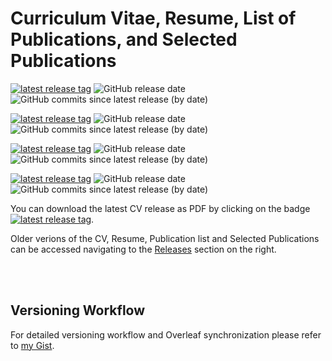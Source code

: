 # Curriculum Vitae, Resume, List of Publications, and Selected Publications 

[![latest release tag](https://img.shields.io/github/v/tag/cvinegoni/CurriculumVitae?label=download%20resume%20pdf)](https://github.com/cvinegoni/CurriculumVitae/releases/latest/download/Resume.pdf)
![GitHub release date](https://img.shields.io/github/release-date/cvinegoni/CurriculumVitae)
![GitHub commits since latest release (by date)](https://img.shields.io/github/commits-since/cvinegoni/CurriculumVitae/latest)

[![latest release tag](https://img.shields.io/github/v/tag/cvinegoni/CurriculumVitae?label=download%20cv%20pdf)](https://github.com/cvinegoni/CurriculumVitae/releases/latest/download/CurriculumVitae.pdf)
![GitHub release date](https://img.shields.io/github/release-date/cvinegoni/CurriculumVitae)
![GitHub commits since latest release (by date)](https://img.shields.io/github/commits-since/cvinegoni/CurriculumVitae/latest)

[![latest release tag](https://img.shields.io/github/v/tag/cvinegoni/CurriculumVitae?label=download%20publications%20pdf)](https://github.com/cvinegoni/CurriculumVitae/releases/latest/download/Publications.pdf)
![GitHub release date](https://img.shields.io/github/release-date/cvinegoni/CurriculumVitae)
![GitHub commits since latest release (by date)](https://img.shields.io/github/commits-since/cvinegoni/CurriculumVitae/latest)

[![latest release tag](https://img.shields.io/github/v/tag/cvinegoni/CurriculumVitae?label=download%20selected%20publications%20pdf)](https://github.com/cvinegoni/CurriculumVitae/releases/latest/download/SelectedPublications.pdf)
![GitHub release date](https://img.shields.io/github/release-date/cvinegoni/CurriculumVitae)
![GitHub commits since latest release (by date)](https://img.shields.io/github/commits-since/cvinegoni/CurriculumVitae/latest)



You can download the latest CV release as PDF by clicking on the badge
[![latest release tag](https://img.shields.io/github/v/tag/cvinegoni/CurriculumVitae?label=download%20cv%20pdf)](https://github.com/cvinegoni/CurriculumVitae/releases/latest/download/CurriculumVitae.pdf).

Older verions of the CV, Resume, Publication list and Selected Publications can be accessed navigating to the [Releases](https://github.com/cvinegoni/CurriculumVitae/releases) section on the right.


<br>
<br>

## Versioning Workflow

For detailed versioning workflow and Overleaf synchronization please refer to [my Gist](https://gist.github.com/cvinegoni/8397e18199c0c50f2a8f5ec67200c8e3).
